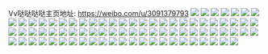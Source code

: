 Vv哒哒哒哒主页地址: https://weibo.com/u/3091379793 
![](https://wx4.sinaimg.cn/mw2000/b842b651ly1h9g20gz3sqj22c03717wk.jpg) 
![](https://wx4.sinaimg.cn/mw2000/b842b651ly1h9g20lsweuj22c035dqv7.jpg) 
![](https://wx4.sinaimg.cn/mw2000/b842b651ly1h9eszdhk40j237k251kjm.jpg) 
![](https://wx4.sinaimg.cn/mw2000/b842b651ly1h9eszb2jcxj237k2511kz.jpg) 
![](https://wx4.sinaimg.cn/mw2000/b842b651ly1h9esz7e3qtj225137ke82.jpg) 
![](https://wx4.sinaimg.cn/mw2000/b842b651ly1h9eszg2z5vj225137k4qr.jpg) 
![](https://wx4.sinaimg.cn/mw2000/b842b651ly1h98rs0arlqj23402c0x6p.jpg) 
![](https://wx4.sinaimg.cn/mw2000/b842b651ly1h931k5fjl9j21o0280npd.jpg) 
![](https://wx4.sinaimg.cn/mw2000/b842b651ly1h931k3ci6yj22801o04qp.jpg) 
![](https://wx4.sinaimg.cn/mw2000/b842b651ly1h931k42wjpj21o0280qv5.jpg) 
![](https://wx4.sinaimg.cn/mw2000/b842b651ly1h931lwoa1rj20pm13q16t.jpg) 
![](https://wx4.sinaimg.cn/mw2000/b842b651ly1h931k4p76ej21o0280e81.jpg) 
![](https://wx4.sinaimg.cn/mw2000/b842b651ly1h8k3873ilaj21sc2dsqv5.jpg) 
![](https://wx4.sinaimg.cn/mw2000/b842b651ly1h8k37z4ejoj21sc2dsnpd.jpg) 
![](https://wx4.sinaimg.cn/mw2000/b842b651ly1h84zr79jiuj21o0280x6p.jpg) 
![](https://wx4.sinaimg.cn/mw2000/b842b651ly1h84zr884iyj21k722ynpd.jpg) 
![](https://wx4.sinaimg.cn/mw2000/b842b651ly1h7uesbo4kxj20j60pkmzy.jpg) 
![](https://wx4.sinaimg.cn/mw2000/b842b651ly1h7uesc66uoj20u00nk41b.jpg) 
![](https://wx4.sinaimg.cn/mw2000/b842b651ly1h77dpxnuj0j20wi1ycdrs.jpg) 
![](https://wx4.sinaimg.cn/mw2000/b842b651ly1h77dpwrtv8j21o02807wh.jpg) 
![](https://wx4.sinaimg.cn/mw2000/b842b651ly1h76bdnzkcwj21tx36cb2a.jpg) 
![](https://wx4.sinaimg.cn/mw2000/b842b651ly1h76bhj1qu6j22dr36cqrs.jpg) 
![](https://wx4.sinaimg.cn/mw2000/b842b651ly1h76bhknv19j20u00u0aft.jpg) 
![](https://wx4.sinaimg.cn/mw2000/b842b651ly1h75q6td42cj20u01hc14k.jpg) 
![](https://wx4.sinaimg.cn/mw2000/b842b651ly1h5fes1xxe5j22c02c07wi.jpg) 
![](https://wx4.sinaimg.cn/mw2000/b842b651ly1h56ps4rzjvj22mf3hx4qr.jpg) 
![](https://wx4.sinaimg.cn/mw2000/b842b651ly1h56prwgzplj22yo2801l0.jpg) 
![](https://wx4.sinaimg.cn/mw2000/b842b651ly1h56ps0zncxj22bz2bz1l0.jpg) 
![](https://wx4.sinaimg.cn/mw2000/b842b651ly1h5487oqnuvj22c02c0hdu.jpg) 
![](https://wx4.sinaimg.cn/mw2000/b842b651ly1h4zo7xsah8j20wi1ycb29.jpg) 
![](https://wx4.sinaimg.cn/mw2000/b842b651ly1h4v23hw72rj22592t1hdw.jpg) 
![](https://wx4.sinaimg.cn/mw2000/b842b651ly1h4v23eflgsj22c02c0qv6.jpg) 
![](https://wx4.sinaimg.cn/mw2000/b842b651ly1h4v24vptb6j20tw13tdwn.jpg) 
![](https://wx4.sinaimg.cn/mw2000/b842b651ly1h4v23o67lsj22c02c0npf.jpg) 
![](https://wx4.sinaimg.cn/mw2000/b842b651ly1h4v23cfcw5j22c02c0hdu.jpg) 
![](https://wx4.sinaimg.cn/mw2000/b842b651ly1h4r5qxk2quj22c03401ky.jpg) 
![](https://wx4.sinaimg.cn/mw2000/b842b651ly1h4r5tw1osmj22mf3hxqv7.jpg) 
![](https://wx4.sinaimg.cn/mw2000/b842b651ly1h4mtptwxcqj22c0340u0x.jpg) 
![](https://wx4.sinaimg.cn/mw2000/b842b651ly1h4k4erkmwuj22c02c0hdu.jpg) 
![](https://wx4.sinaimg.cn/mw2000/b842b651ly1h4h90fpb50j22c0340kjn.jpg) 
![](https://wx4.sinaimg.cn/mw2000/b842b651ly1h4h90ccvvfj22c03404qq.jpg) 
![](https://wx4.sinaimg.cn/mw2000/b842b651ly1h49qoqf6qrj22c0340qv6.jpg) 
![](https://wx4.sinaimg.cn/mw2000/b842b651ly1h45ke5npt6j20zk1beqla.jpg) 
![](https://wx4.sinaimg.cn/mw2000/b842b651ly1h45ke9zl9aj20zk1betsr.jpg) 
![](https://wx4.sinaimg.cn/mw2000/b842b651ly1h45ke7ta6ej20zk1bewx9.jpg) 
![](https://wx4.sinaimg.cn/mw2000/b842b651ly1h3v9xtq36lj20h30wmwj9.jpg) 
![](https://wx4.sinaimg.cn/mw2000/b842b651ly1h3jp9uddbdj20wi0ibdka.jpg) 
![](https://wx4.sinaimg.cn/mw2000/b842b651ly1h3hcxxou3nj21601k0tzk.jpg) 
![](https://wx4.sinaimg.cn/mw2000/b842b651ly1h3hcy7lvlxj22c0340e82.jpg) 
![](https://wx4.sinaimg.cn/mw2000/b842b651gy1h3f10k5bacj20zk1bee2c.jpg) 
![](https://wx4.sinaimg.cn/mw2000/b842b651gy1h3d1n3mhxkj21o01o04qe.jpg) 
![](https://wx4.sinaimg.cn/mw2000/b842b651ly1h3awx1f3ahj20wi1ychdt.jpg) 
![](https://wx4.sinaimg.cn/mw2000/b842b651ly1h1n1wq90hxj22c033vhdu.jpg) 
![](https://wx4.sinaimg.cn/mw2000/b842b651ly1h1n1wrxn1uj22c033vqv6.jpg) 
![](https://wx4.sinaimg.cn/mw2000/b842b651ly1h1n1wtqvocj22b93404qr.jpg) 
![](https://wx4.sinaimg.cn/mw2000/b842b651ly1h1n1wyaa95j234022okjm.jpg) 
![](https://wx4.sinaimg.cn/mw2000/b842b651ly1h1cwjczvrsj24mo334e86.jpg) 
![](https://wx4.sinaimg.cn/mw2000/b842b651ly1h13a9tjj3gj21o0280hdt.jpg) 
![](https://wx4.sinaimg.cn/mw2000/b842b651ly1h0vmto0dzrj22c0340x6p.jpg) 
![](https://wx4.sinaimg.cn/mw2000/b842b651ly1h0rs6tzqp5j22c0340hdt.jpg) 
![](https://wx4.sinaimg.cn/mw2000/b842b651ly1h0opy28g4ij22c03401l0.jpg) 
![](https://wx4.sinaimg.cn/mw2000/b842b651ly1h0opxz7rmvj21o02807wi.jpg) 
![](https://wx4.sinaimg.cn/mw2000/b842b651ly1h0opzfeqx3j21o0280npe.jpg) 
![](https://wx4.sinaimg.cn/mw2000/b842b651ly1h0nauvfs4oj21601k0b29.jpg) 
![](https://wx4.sinaimg.cn/mw2000/b842b651ly1h0nauypxeej22c0340kjm.jpg) 
![](https://wx4.sinaimg.cn/mw2000/b842b651ly1h0nav0pf9nj22c0340npf.jpg) 
![](https://wx4.sinaimg.cn/mw2000/b842b651ly1gzsawa6fpfj23402c0qv5.jpg) 
![](https://wx4.sinaimg.cn/mw2000/b842b651ly1gzraill1hgj21yc0winpd.jpg) 
![](https://wx4.sinaimg.cn/mw2000/b842b651ly1gzgmc39aylj20tz0mh0vn.jpg) 
![](https://wx4.sinaimg.cn/mw2000/b842b651ly1gzgmc4fxjxj20u01sy41z.jpg) 
![](https://wx4.sinaimg.cn/mw2000/b842b651ly1gzda3j7hrdj22c02c0npd.jpg) 
![](https://wx4.sinaimg.cn/mw2000/b842b651ly1gy0r9cmvjsj21sc2ds7wh.jpg) 
![](https://wx4.sinaimg.cn/mw2000/b842b651ly1gy0r9bev22j22c0340kjn.jpg) 
![](https://wx4.sinaimg.cn/mw2000/b842b651ly1gy0r992hc6j22c0340hdu.jpg) 
![](https://wx4.sinaimg.cn/mw2000/b842b651ly1gy0r96qhfxj22c0340qv8.jpg) 
![](https://wx4.sinaimg.cn/mw2000/b842b651ly1gy0r94dunjj22802yo7wk.jpg) 
![](https://wx4.sinaimg.cn/mw2000/b842b651ly1gy0r97svv3j22c02spqv6.jpg) 
![](https://wx4.sinaimg.cn/mw2000/b842b651ly1gxxjd5wy45j22c0340x6p.jpg) 
![](https://wx4.sinaimg.cn/mw2000/b842b651ly1gxav84rmkej20u01407ch.jpg) 
![](https://wx4.sinaimg.cn/mw2000/b842b651ly1gxav85wgcpj22c03401ky.jpg) 

